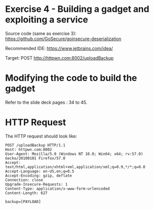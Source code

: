 # Exercise 4 - Building a gadget and exploiting a service

Source code (same as exercise 3): 
https://github.com/GoSecure/goinsecure-deserialization

Recommended IDE: https://www.jetbrains.com/idea/

Target: POST http://httpwn.com:8002/uploadBackup

# Modifying the code to build the gadget

Refer to the slide deck pages : 34 to 45.

# HTTP Request

The HTTP request should look like:

```
POST /uploadBackup HTTP/1.1
Host: httpwn.com:8002
User-Agent: Mozilla/5.0 (Windows NT 10.0; Win64; x64; rv:57.0) Gecko/20100101 Firefox/57.0
Accept: text/html,application/xhtml+xml,application/xml;q=0.9,*/*;q=0.8
Accept-Language: en-US,en;q=0.5
Accept-Encoding: gzip, deflate
Connection: close
Upgrade-Insecure-Requests: 1
Content-Type: application/x-www-form-urlencoded
Content-Length: 627

backup=[PAYLOAD]
```
